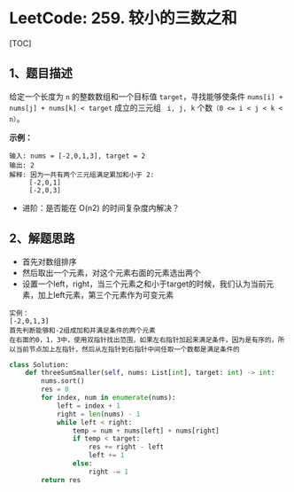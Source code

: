 # LeetCode: 259. 较小的三数之和

[TOC]

## 1、题目描述

给定一个长度为 `n` 的整数数组和一个目标值 `target`，寻找能够使条件 `nums[i] + nums[j] + nums[k] < target` 成立的三元组 ` i, j, k` 个数`（0 <= i < j < k < n）`。

**示例：**

```
输入: nums = [-2,0,1,3], target = 2
输出: 2 
解释: 因为一共有两个三元组满足累加和小于 2:
     [-2,0,1]
     [-2,0,3]
```



- 进阶：是否能在 O(n2) 的时间复杂度内解决？

## 2、解题思路

- 首先对数组排序
- 然后取出一个元素，对这个元素右面的元素选出两个
- 设置一个left，right，当三个元素之和小于target的时候，我们认为当前元素，加上left元素，第三个元素作为可变元素

```
实例：
[-2,0,1,3]
首先判断能够和-2组成加和并满足条件的两个元素
在右面的0，1，3中，使用双指针找出范围，如果左右指针加起来满足条件，因为是有序的，所以当前节点加上左指针，然后从左指针到右指针中间任取一个数都是满足条件的

```





```python
class Solution:
    def threeSumSmaller(self, nums: List[int], target: int) -> int:
        nums.sort()
        res = 0
        for index, num in enumerate(nums):
            left = index + 1
            right = len(nums) - 1
            while left < right:
                temp = num + nums[left] + nums[right]
                if temp < target:
                    res += right - left
                    left += 1
                else:
                    right -= 1
        return res
```

